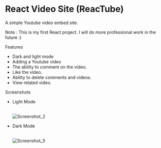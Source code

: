 # React Video Site (ReacTube)

A simple Youtube video embed site.

Note : This is my first React project. I will do more professional work in the future :) 

Features
<ul>
  <li> Dark and light mode</li>
  <li> Adding a Youtube video</li>
  <li> The ability to comment on the video.  </li>
  <li> Like the video. </li>
  <li> Ability to delete comments and videos. </li>
  <li> View related video.  </li>
</ul>

Screenshots <br>
<ul>
  <li> Light Mode</li> <br>
  
![Screenshot_2](https://user-images.githubusercontent.com/58571709/119586443-654a8b80-bdd5-11eb-8870-af6005da4820.png)
  
  <li> Dark Mode</li> <br>
  
![Screenshot_3](https://user-images.githubusercontent.com/58571709/119586893-3da7f300-bdd6-11eb-9f63-af0cabda6cbe.png)
</ul>
